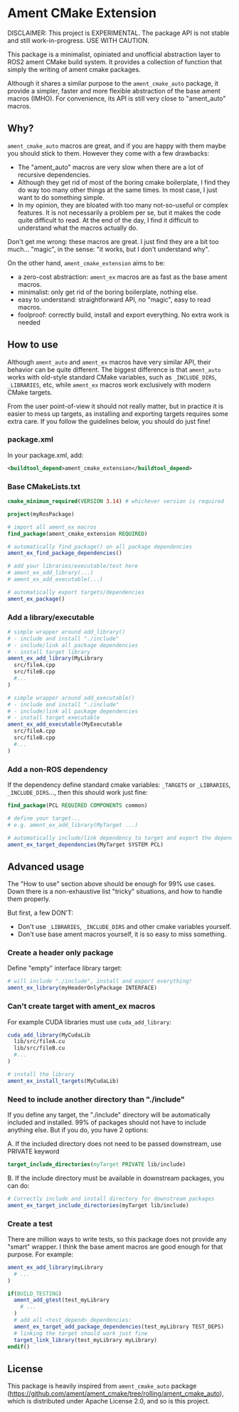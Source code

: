 # Ament CMake Extension

DISCLAIMER: This project is EXPERIMENTAL. The package API is not stable and still work-in-progress. USE WITH CAUTION.

This package is a minimalist, opiniated and unofficial abstraction layer to ROS2 ament CMake build system. It provides a collection of function that simply the writing of ament cmake packages.

Although it shares a similar purpose to the `ament_cmake_auto` package, it provide a simpler, faster and more flexible abstraction of the base ament macros (IMHO). For convenience, its API is still very close to "ament_auto" macros.

## Why?

`ament_cmake_auto` macros are great, and if you are happy with them maybe you should stick to them. However they come with a few drawbacks:

- The "ament_auto" macros are very slow when there are a lot of recursive dependencies.
- Although they get rid of most of the boring cmake boilerplate, I find they do way too many other things at the same times. In most case, I just want to do something simple.
- In my opinion, they are bloated with too many not-so-useful or complex features. It is not necessarily a problem per se, but it makes the code quite difficult to read. At the end of the day, I find it difficult to understand what the macros actually do.

Don't get me wrong: these macros are great. I just find they are a bit too much... "magic", in the sense: "it works, but I don't understand why".

On the other hand, `ament_cmake_extension` aims to be:

- a zero-cost abstraction: `ament_ex` macros are as fast as the base ament macros.
- minimalist: only get rid of the boring boilerplate, nothing else.
- easy to understand: straightforward API, no "magic", easy to read macros.
- foolproof: correctly build, install and export everything. No extra work is needed

## How to use

Although `ament_auto` and `ament_ex` macros have very similar API, their behavior can be quite different. The biggest difference is that `ament_auto` works with old-style standard CMake variables, such as `_INCLUDE_DIRS`, `_LIBRARIES`, etc, while `ament_ex` macros work exclusively with modern CMake targets.

From the user point-of-view it should not really matter, but in practice it is easier to mess up targets, as installing and exporting targets requires some extra care. If you follow the guidelines below, you should do just fine!

### package.xml

In your package.xml, add:

```xml
<buildtool_depend>ament_cmake_extension</buildtool_depend>
```

### Base CMakeLists.txt

```cmake
cmake_minimum_required(VERSION 3.14) # whichever version is required

project(myRosPackage)

# import all ament_ex macros
find_package(ament_cmake_extension REQUIRED)

# automatically find_package() on all package dependencies
ament_ex_find_package_dependencies()

# add your libraries/executable/test here
# ament_ex_add_library(...)
# ament_ex_add_executable(...)

# automatically export targets/dependencies
ament_ex_package()
```

### Add a library/executable

```cmake
# simple wrapper around add_library()
# - include and install "./include"
# - include/link all package dependencies
# - install target library
ament_ex_add_library(MyLibrary
  src/fileA.cpp
  src/fileB.cpp
  #...
)

# simple wrapper around add_executable()
# - include and install "./include"
# - include/link all package dependencies
# - install target executable
ament_ex_add_executable(MyExecutable
  src/fileA.cpp
  src/fileB.cpp
  #...
)
```

### Add a non-ROS dependency

If the dependency define standard cmake variables: `_TARGETS` or `_LIBRARIES`, `_INCLUDE_DIRS`..., then this should work just fine:

```cmake
find_package(PCL REQUIRED COMPONENTS common)

# define your target...
# e.g. ament_ex_add_library(MyTarget ...)

# automatically include/link dependency to target and export the dependency downstream
ament_ex_target_dependencies(MyTarget SYSTEM PCL)
```

## Advanced usage

The "How to use" section above should be enough for 99% use cases. Down there is a non-exhaustive list "tricky" situations, and how to handle them properly.

But first, a few DON'T:

- Don't use `_LIBRARIES`, `_INCLUDE_DIRS` and other cmake variables yourself.
- Don't use base ament macros yourself, it is so easy to miss something.

### Create a header only package

Define "empty" interface library target:

```cmake
# will include "./include", install and export everything!
ament_ex_library(myHeaderOnlyPackage INTERFACE)
```

### Can't create target with ament_ex macros

For example CUDA libraries must use `cuda_add_library`:

```cmake
cuda_add_library(MyCudaLib
  lib/src/fileA.cu
  lib/src/fileB.cu
  #...
)

# install the library
ament_ex_install_targets(MyCudaLib)
```

### Need to include another directory than "./include"

If you define any target, the "./include" directory will be automatically included and installed. 99% of packages should not have to include anything else. But if you do, you have 2 options:

A. If the included directory does not need to be passed downstream, use PRIVATE keyword

```cmake
target_include_directories(myTarget PRIVATE lib/include)
```

B. If the include directory must be available in downstream packages, you can do:

```cmake
# Correctly include and install directory for downstream packages
ament_ex_target_include_directories(myTarget lib/include)
```

### Create a test

There are million ways to write tests, so this package does not provide any "smart" wrapper. I think the base ament macros are good enough for that purpose. For example:

```cmake
ament_ex_add_library(myLibrary
  # ...
)

if(BUILD_TESTING)
  ament_add_gtest(test_myLibrary
    # ...
  )
  # add all <test_depend> dependencies:
  ament_ex_target_add_package_dependencies(test_myLibrary TEST_DEPS)
  # linking the target should work just fine
  target_link_library(test_myLibrary myLibrary)
endif()
```

## License

This package is heavily inspired from `ament_cmake_auto` package (<https://github.com/ament/ament_cmake/tree/rolling/ament_cmake_auto>), which is distributed under Apache License 2.0, and so is this project.
